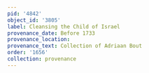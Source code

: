 ```yaml
---
pid: '4842'
object_id: '3805'
label: Cleansing the Child of Israel
provenance_date: Before 1733
provenance_location:
provenance_text: Collection of Adriaan Bout
order: '1656'
collection: provenance
---
```

